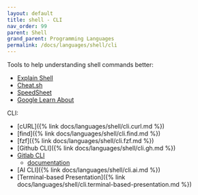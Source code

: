 ```yaml
---
layout: default
title: shell - CLI
nav_order: 99
parent: Shell
grand_parent: Programming Languages
permalink: /docs/languages/shell/cli
---
```


Tools to help understanding shell commands better:
- [Explain Shell](https://explainshell.com/)
- [Cheat.sh](https://cheat.sh/)
- [SpeedSheet](https://speedsheet.io/)
- [Google Learn About](https://learning.google.com/experiments/learn-about)

CLI:
- [cURL]({% link docs/languages/shell/cli.curl.md %})
- [find]({% link docs/languages/shell/cli.find.md %})
- [fzf]({% link docs/languages/shell/cli.fzf.md %})
- [Github CLI]({% link docs/languages/shell/cli.gh.md %})
- [Gitlab CLI](https://gitlab.com/gitlab-org/cli)
  - [documentation](https://docs.gitlab.com/ee/editor_extensions/gitlab_cli/)
- [AI CLI]({% link docs/languages/shell/cli.ai.md %})
- [Terminal-based Presentation]({% link docs/languages/shell/cli.terminal-based-presentation.md %})

